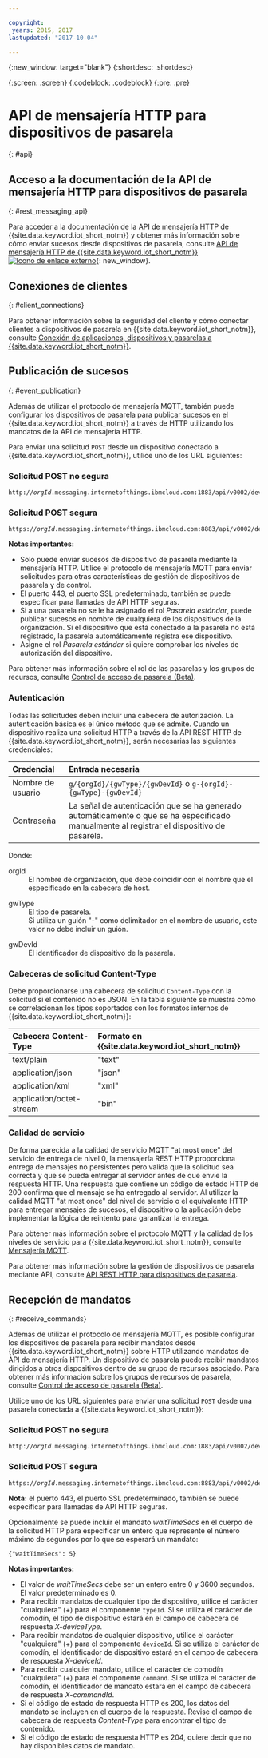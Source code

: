 ```yaml
---

copyright:
 years: 2015, 2017
lastupdated: "2017-10-04"

---
```


{:new_window: target="blank"}
{:shortdesc: .shortdesc}

{:screen: .screen}
{:codeblock: .codeblock}
{:pre: .pre}

# API de mensajería HTTP para dispositivos de pasarela
{: #api}

## Acceso a la documentación de la API de mensajería HTTP para dispositivos de pasarela
{: #rest_messaging_api}

Para acceder a la documentación de la API de mensajería HTTP de {{site.data.keyword.iot_short_notm}} y obtener más información sobre cómo enviar sucesos desde dispositivos de pasarela, consulte [API de mensajería HTTP de {{site.data.keyword.iot_short_notm}}![Icono de enlace externo](../../../icons/launch-glyph.svg)](https://docs.internetofthings.ibmcloud.com/apis/swagger/v0002/http-messaging.html){: new_window}.


## Conexiones de clientes
{: #client_connections}

Para obtener información sobre la seguridad del cliente y cómo conectar clientes a dispositivos de pasarela en {{site.data.keyword.iot_short_notm}}, consulte [Conexión de aplicaciones, dispositivos y pasarelas a {{site.data.keyword.iot_short_notm}}](../reference/security/connect_devices_apps_gw.html).


## Publicación de sucesos
{: #event_publication}

Además de utilizar el protocolo de mensajería MQTT, también puede configurar los dispositivos de pasarela para publicar sucesos en el {{site.data.keyword.iot_short_notm}} a través de HTTP utilizando los mandatos de la API de mensajería HTTP.

Para enviar una solicitud ``POST`` desde un dispositivo conectado a {{site.data.keyword.iot_short_notm}}, utilice uno de los URL siguientes:

### Solicitud POST no segura
<pre class="pre"><code class="hljs">http://<var class="keyword varname">orgId</var>.messaging.internetofthings.ibmcloud.com:1883/api/v0002/device/types/<var class="keyword varname">typeId</var>/devices/<var class="keyword varname">deviceId</var>/events/<var class="keyword varname">eventId</var></code></pre>

### Solicitud POST segura
<pre class="pre"><code class="hljs">https://<var class="keyword varname">orgId</var>.messaging.internetofthings.ibmcloud.com:8883/api/v0002/device/types/<var class="keyword varname">typeId</var>/devices/<var class="keyword varname">deviceId</var>/events/<var class="keyword varname">eventId</var></code></pre>

**Notas importantes:**
- Solo puede enviar sucesos de dispositivo de pasarela mediante la mensajería HTTP. Utilice el protocolo de mensajería MQTT para enviar solicitudes para otras características de gestión de dispositivos de pasarela y de control.
- El puerto 443, el puerto SSL predeterminado, también se puede especificar para llamadas de API HTTP seguras.
- Si a una pasarela no se le ha asignado el rol *Pasarela estándar*, puede publicar sucesos en nombre de cualquiera de los dispositivos de la organización. Si el dispositivo que está conectado a la pasarela no está registrado, la pasarela automáticamente registra ese dispositivo.
- Asigne el rol *Pasarela estándar* si quiere comprobar los niveles de autorización del dispositivo.

Para obtener más información sobre el rol de las pasarelas y los grupos de recursos, consulte [Control de acceso de pasarela (Beta)](../gateways/gateway-access-control.html).

### Autenticación

Todas las solicitudes deben incluir una cabecera de autorización. La autenticación básica es el único método que se admite. Cuando un dispositivo realiza una solicitud HTTP a través de la API REST HTTP de {{site.data.keyword.iot_short_notm}}, serán necesarias las siguientes credenciales:

|Credencial|Entrada necesaria|
|:---|:---|
|Nombre de usuario| `g/{orgId}/{gwType}/{gwDevId}` o `g-{orgId}-{gwType}-{gwDevId}`
|Contraseña| La señal de autenticación que se ha generado automáticamente o que se ha especificado manualmente al registrar el dispositivo de pasarela.

Donde:

<dl>
<dt>orgId</dt>  
<dd>El nombre de organización, que debe coincidir con el nombre que el especificado en la cabecera de host.</dd>

<p></p>
<dt>gwType</dt>  
<dd>El tipo de pasarela. </dd>
<dd>Si utiliza un guión "-" como delimitador en el nombre de usuario, este valor no debe incluir un guión. </dd>
<p></p>
<dt>gwDevId</dt>  
<dd>El identificador de dispositivo de la pasarela. </dd>
</dl>


### Cabeceras de solicitud Content-Type

Debe proporcionarse una cabecera de solicitud `Content-Type` con la solicitud si el contenido no es JSON. En la tabla siguiente se muestra cómo se correlacionan los tipos soportados con los formatos internos de {{site.data.keyword.iot_short_notm}}:

|Cabecera Content-Type|Formato en {{site.data.keyword.iot_short_notm}}|
|:---|:---|
|text/plain|"text"
|application/json| "json"
|application/xml | "xml"
|application/octet-stream|"bin"

### Calidad de servicio

De forma parecida a la calidad de servicio MQTT "at most once" del servicio de entrega de nivel 0, la mensajería REST HTTP proporciona entrega de mensajes no persistentes pero valida que la solicitud sea correcta y que se pueda entregar al servidor antes de que envíe la respuesta HTTP. Una respuesta que contiene un código de estado HTTP de 200 confirma que el mensaje se ha entregado al servidor. Al utilizar la calidad MQTT "at most once" del nivel de servicio o el equivalente HTTP para entregar mensajes de sucesos, el dispositivo o la aplicación debe implementar la lógica de reintento para garantizar la entrega.

Para obtener más información sobre el protocolo MQTT y la calidad de los niveles de servicio para {{site.data.keyword.iot_short_notm}}, consulte [Mensajería MQTT](../reference/mqtt/index.html).

Para obtener más información sobre la gestión de dispositivos de pasarela mediante API, consulte [API REST HTTP para dispositivos de pasarela](../gateways/gw_api.html).

## Recepción de mandatos
{: #receive_commands}

Además de utilizar el protocolo de mensajería MQTT, es posible configurar los dispositivos de pasarela para recibir mandatos desde {{site.data.keyword.iot_short_notm}} sobre HTTP utilizando mandatos de API de mensajería HTTP. Un dispositivo de pasarela puede recibir mandatos dirigidos a otros dispositivos dentro de su grupo de recursos asociado. Para obtener más información sobre los grupos de recursos de pasarela, consulte [Control de acceso de pasarela (Beta)](../gateways/gateway-access-control.html).

Utilice uno de los URL siguientes para enviar una solicitud ``POST`` desde una pasarela conectada a {{site.data.keyword.iot_short_notm}}:

### Solicitud POST no segura
<pre class="pre"><code class="hljs">http://<var class="keyword varname">orgId</var>.messaging.internetofthings.ibmcloud.com:1883/api/v0002/device/types/<var class="keyword varname">typeId</var>/devices/<var class="keyword varname">deviceId</var>/commands/<var class="keyword varname">command</var>/request</code></pre>

### Solicitud POST segura

<pre class="pre"><code class="hljs">https://<var class="keyword varname">orgId</var>.messaging.internetofthings.ibmcloud.com:8883/api/v0002/device/types/<var class="keyword varname">typeId</var>/devices/<var class="keyword varname">deviceId</var>/commands/<var class="keyword varname">command</var>/request</code></pre>

**Nota:** el puerto 443, el puerto SSL predeterminado, también se puede especificar para llamadas de API HTTP seguras.

Opcionalmente se puede incluir el mandato *waitTimeSecs* en el cuerpo de la solicitud HTTP para especificar un entero que represente el número máximo de segundos por lo que se esperará un mandato:
<pre class="pre"><code class="hljs">{"waitTimeSecs": 5} </code></pre>


**Notas importantes:**
- El valor de *waitTimeSecs* debe ser un entero entre 0 y 3600 segundos. El valor predeterminado es 0.
- Para recibir mandatos de cualquier tipo de dispositivo, utilice el carácter "cualquiera" (+) para el componente `typeId`. Si se utiliza el carácter de comodín, el tipo de dispositivo estará en el campo de cabecera de respuesta *X-deviceType*.
- Para recibir mandatos de cualquier dispositivo, utilice el carácter "cualquiera" (+) para el componente `deviceId`. Si se utiliza el carácter de comodín, el identificador de dispositivo estará en el campo de cabecera de respuesta *X-deviceId*.
- Para recibir cualquier mandato, utilice el carácter de comodín "cualquiera" (+) para el componente `command`. Si se utiliza el carácter de comodín, el identificador de mandato estará en el campo de cabecera de respuesta *X-commandId*.
- Si el código de estado de respuesta HTTP es 200, los datos del mandato se incluyen en el cuerpo de la respuesta. Revise el campo de cabecera de respuesta *Content-Type* para encontrar el tipo de contenido.
- Si el código de estado de respuesta HTTP es 204, quiere decir que no hay disponibles datos de mandato.
